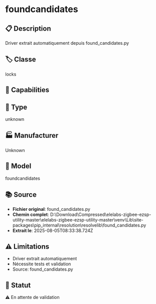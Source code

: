 # foundcandidates

## 📋 Description
Driver extrait automatiquement depuis found_candidates.py

## 🏷️ Classe
locks

## 🔧 Capabilities


## 📡 Type
unknown

## 🏭 Manufacturer
Unknown

## 📱 Model
foundcandidates

## 📚 Source
- **Fichier original**: found_candidates.py
- **Chemin complet**: D:\Download\Compressed\elelabs-zigbee-ezsp-utility-master\elelabs-zigbee-ezsp-utility-master\venv\Lib\site-packages\pip\_internal\resolution\resolvelib\found_candidates.py
- **Extrait le**: 2025-08-05T08:33:38.724Z

## ⚠️ Limitations
- Driver extrait automatiquement
- Nécessite tests et validation
- Source: found_candidates.py

## 🚀 Statut
⚠️ En attente de validation
